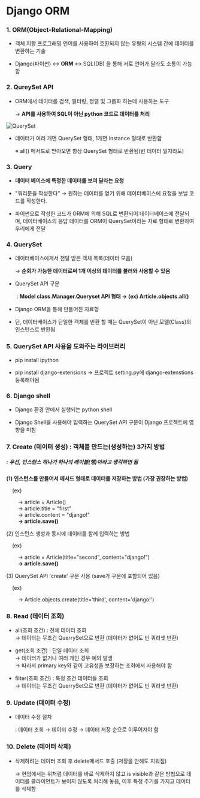 # Django ORM

### 1. ORM(Object-Relational-Mapping)

- 객체 지향 프로그래밍 언어를 사용하여 호환되지 않는 유형의 시스템 간에 데이터를 변환하는 기술  

- Django(파이썬) ↔ **ORM** ↔ SQL(DB)  을 통해 서로 언어가 달라도 소통이 가능함  

### 2. QureySet API  

- ORM에서 데이터를 검색, 필터링, 정렬 및 그룹화 하는데 사용하는 도구  
  
  → **API를 사용하여 SQL이 아닌 python 코드로 데이터를 처리**  

![QuerySet](https://github.com/JeongJonggil/TIL/assets/139416006/812af1cd-ce1c-4d6e-8d52-2a06820fd0b4)


- 데이터가 여러 개면 QuerySet 형태, 1개면 Instance 형태로 반환함  
  
  ※ all() 메서드로 받아오면 항상 QuerySet 형태로 반환됨(빈 데이터 일지라도)  

### 3. Query

- **데이터 베이스에 특정한 데이터를 보여 달라는 요청**

- "쿼리문을 작성한다" → 원하는 데이터를 얻기 위해 데이터베이스에 요청을 보낼 코드를 작성한다.

- 파이썬으로 작성한 코드가 ORM에 의해 SQL로 변환되어 데이터베이스에 전달되며, 데이터베이스의 응답 데이터를 ORM이 QuerySet이라는 자료 형태로 변환하여 우리에게 전달

### 4. QuerySet

- 데이터베이스에게서 전달 받은 객체 목록(데이터 모음)
  
  → **순회가 가능한 데이터로써 1개 이상의 데이터를 불러와 사용할 수 있음**

- QuerySet API 구문  
  
   : **Model class.Manager.Queryset API 형태 → (ex) Article.objects.all()**

- Django ORM을 통해 만들어진 자료형

- 단, 데이터베이스가 단일한 객체를 반환 할 때는 QuerySet이 아닌 모델(Class)의 인스턴스로 반환됨

### 5. QuerySet API 사용을 도와주는 라이브러리

- pip install ipython

- pip install django-extensions → 프로젝트 setting.py에 django-extenstions 등록해야됨

### 6. Django shell

- Django 환경 안에서 실행되는 python shell

- Django Shell을 사용해야 입력하는 QuerySet API 구문이 Django 프로젝트에 영향을 미침

### 7. Create (데이터 생성) : 객체를 만드는(생성하는) 3가지 방법

##### : 우선, 인스턴스 하나가 하나의 레이블(행)이라고 생각하면 됨

**(1) 인스턴스를 만들어서 메서드 형태로 데이터를 저장하는 방법 (가장 권장하는 방법)**

    (ex)

        → article = Article()   
        → article.title = "first"   
        → article.content = "django!"  
        **→ article.save()**  
  
(2) 인스턴스 생성과 동시에 데이터를 함께 입력하는 방법  

    (ex)

        → article = Article(title="second", content="django!")  
        **→ article.save()**  

(3) QuerySet API 'create' 구문 사용 (save가 구문에 포함되어 있음)  

     (ex)  

        → Article.objects.create(title='third', content='django!')  

### 8. Read (데이터 조회)  

- all(조회 조건) : 전체 데이터 조회  
  → 데이터는 무조건 QuerrySet으로 반환 (데이터가 없어도 빈 쿼리셋 반환)  



- get(조회 조건) : 단일 데이터 조회   
  → 데이터가 없거나 여러 개인 경우 예외 발생  
  → 따라서 primary key와 같이 고유성을 보장하는 조회에서 사용해야 함  
  

- filter(조회 조건) : 특정 조건 데이터들 조회   
  → 데이터는 무조건 QuerrySet으로 반환 (데이터가 없어도 빈 쿼리셋 반환)  

### 9. Update (데이터 수정)  

- 데이터 수정 절차  
  
   : 데이터 조회 → 데이터 수정 → 데이터 저장 순으로 이루어져야 함  

### 10. Delete (데이터 삭제)  

- 삭제하려는 데이터 조회 후 delete메서드 호출 (저장을 안해도 지워짐)  
  
  → 현업에서는 위처럼 데이터를 바로 삭제하지 않고 is visible과 같은 방법으로 데이터를 클라이언트가 보이지 않도록 처리해 놓음, 이후 특정 주기를 가지고 데이터를 삭제함  


